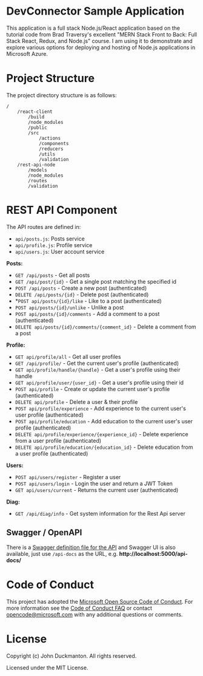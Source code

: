 # DevConnector Sample Application

This application is a full stack Node.js/React application based on the tutorial code from Brad Traversy's excellent "MERN Stack Front to Back: Full Stack React, Redux, and Node.js" course. I am using it to demonstrate and explore various options for deploying and hosting of Node.js applications in Microsoft Azure.

# Project Structure

The project directory structure is as follows:

```
/
	/react-client
		/build
		/node_modules
		/public
		/src
			/actions
			/components
			/reducers
			/utils
			/validation
	/rest-api-node
		/models
		/node_modules
		/routes
		/validation
```

# REST API Component

The API routes are defined in:

- `api/posts.js`: Posts service
- `api/profile.js`: Profile service
- `api/users.js`: User account service

**Posts:**

- `GET /api/posts` - Get all posts
- `GET /api/post/{id}` - Get a single post matching the specified id
- `POST /api/posts` - Create a new post (authenticated)
- `DELETE /api/posts/{id}` - Delete post (authenticated)
- \*`POST api/posts/{id}/like` - Like to a post (authenticated)
- `POST api/posts/{id}/unlike` - Unlike a post
- `POST api/posts/{id}/comments` - Add a comment to a post (authenticated)
- `DELETE api/posts/{id}/comments/{comment_id}` - Delete a comment from a post

**Profile:**

- `GET api/profile/all` - Get all user profiles
- `GET /api/profile/` - Get the current user's profile (authenticated)
- `GET api/profile/handle/{handle}` - Get a user's profile using their handle
- `GET api/profile/user/{user_id}` - Get a user's profile using their id
- `POST api/profile` - Create or update the current user's profile (authenticated)
- `DELETE api/profile` - Delete a user & their profile
- `POST api/profile/experience` - Add experience to the current user's user profile (authenticated)
- `POST api/profile/education` - Add education to the current user's user profile (authenticated)
- `DELETE api/profile/experience/{experience_id}` - Delete experience from a user profile (authenticated)
- `DELETE api/profile/education/{education_id}` - Delete education from a user profile (authenticated)

**Users:**

- `POST api/users/register` - Register a user
- `POST api/users/login` - Login the user and return a JWT Token
- `GET api/users/current` - Returns the current user (authenticated)

**Diag:**

- `GET /api/diag/info` - Get system information for the Rest Api server

## Swagger / OpenAPI

There is a [Swagger definition file for the API](rest-api-node/swagger.json) and Swagger UI is also available, just use `/api-docs` as the URL, e.g. **http://localhost:5000/api-docs/**

# Code of Conduct

This project has adopted the [Microsoft Open Source Code of Conduct](https://opensource.microsoft.com/codeofconduct/). For more information see the [Code of Conduct FAQ](https://opensource.microsoft.com/codeofconduct/faq/) or contact [opencode@microsoft.com](mailto:opencode@microsoft.com) with any additional questions or comments.

# License

Copyright (c) John Duckmanton. All rights reserved.

Licensed under the MIT License.
